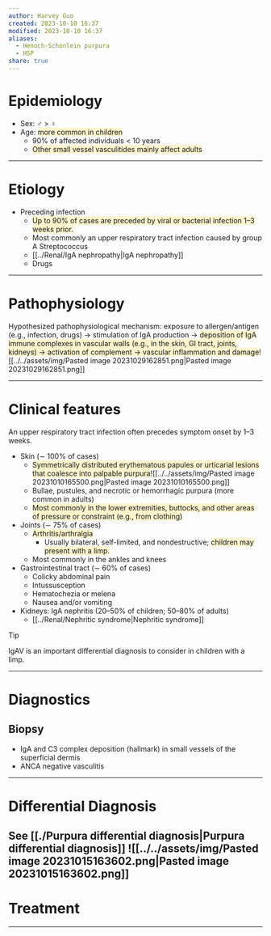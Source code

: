 ```yaml
---
author: Harvey Guo
created: 2023-10-10 16:37
modified: 2023-10-10 16:37
aliases:
  - Henoch-Schonlein purpura
  - HSP
share: true
---
```


# Epidemiology
- Sex: ♂ > ♀
- Age: <span style="background:rgba(240, 200, 0, 0.2)">more common in children</span>
	- 90% of affected individuals < 10 years
	- <span style="background:rgba(240, 200, 0, 0.2)">Other small vessel vasculitides mainly affect adults</span>

---
# Etiology
- Preceding infection
	- <span style="background:rgba(240, 200, 0, 0.2)">Up to 90% of cases are preceded by viral or bacterial infection 1–3 weeks prior.</span>
	- Most commonly an upper respiratory tract infection caused by group A Streptococcus
	- [[../Renal/IgA nephropathy|IgA nephropathy]]
	- Drugs

---
# Pathophysiology
Hypothesized pathophysiological mechanism: exposure to allergen/antigen (e.g., infection, drugs) → stimulation of IgA production → <span style="background:rgba(240, 200, 0, 0.2)">deposition of IgA immune complexes in vascular walls (e.g., in the skin, GI tract, joints, kidneys) → activation of complement → vascular inflammation and damage</span>![[../../assets/img/Pasted image 20231029162851.png|Pasted image 20231029162851.png]]

---
# Clinical features
An upper respiratory tract infection often precedes symptom onset by 1–3 weeks.
- Skin (∼ 100% of cases)
	- <span style="background:rgba(240, 200, 0, 0.2)">Symmetrically distributed erythematous papules or urticarial lesions that coalesce into palpable purpura</span>![[../../assets/img/Pasted image 20231010165500.png|Pasted image 20231010165500.png]]
	- Bullae, pustules, and necrotic or hemorrhagic purpura (more common in adults)
	- <span style="background:rgba(240, 200, 0, 0.2)">Most commonly in the lower extremities, buttocks, and other areas of pressure or constraint (e.g., from clothing)</span>
- Joints (∼ 75% of cases)
	- <span style="background:rgba(240, 200, 0, 0.2)">Arthritis/arthralgia </span>
		- Usually bilateral, self-limited, and nondestructive; <span style="background:rgba(240, 200, 0, 0.2)">children may present with a limp.</span>
	- Most commonly in the ankles and knees
- Gastrointestinal tract (∼ 60% of cases)
	- Colicky abdominal pain 
	- Intussusception 
	- Hematochezia or melena
	- Nausea and/or vomiting
- Kidneys: IgA nephritis (20–50% of children; 50–80% of adults)
	- [[../Renal/Nephritic syndrome|Nephritic syndrome]]

>[!tip] 
>IgAV is an important differential diagnosis to consider in children with a limp.

---
# Diagnostics
## Biopsy
- IgA and C3 complex deposition (hallmark) in small vessels of the superficial dermis
- ANCA negative vasculitis

---
# Differential Diagnosis
See [[./Purpura differential diagnosis|Purpura differential diagnosis]]
![[../../assets/img/Pasted image 20231015163602.png|Pasted image 20231015163602.png]]
---
# Treatment


---
